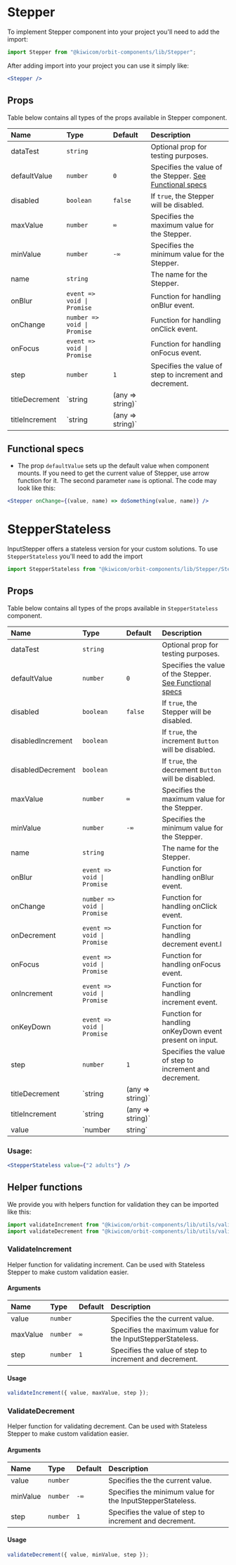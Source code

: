 # Stepper

To implement Stepper component into your project you'll need to add the import:

```jsx
import Stepper from "@kiwicom/orbit-components/lib/Stepper";
```

After adding import into your project you can use it simply like:

```jsx
<Stepper />
```

## Props

Table below contains all types of the props available in Stepper component.

| Name           | Type                        | Default | Description                                                                   |
| :------------- | :-------------------------- | :------ | :---------------------------------------------------------------------------- |
| dataTest       | `string`                    |         | Optional prop for testing purposes.                                           |
| defaultValue   | `number`                    | `0`     | Specifies the value of the Stepper. [See Functional specs](#functional-specs) |
| disabled       | `boolean`                   | `false` | If `true`, the Stepper will be disabled.                                      |
| maxValue       | `number`                    | `∞`     | Specifies the maximum value for the Stepper.                                  |
| minValue       | `number`                    | `-∞`    | Specifies the minimum value for the Stepper.                                  |
| name           | `string`                    |         | The name for the Stepper.                                                     |
| onBlur         | `event => void \| Promise`  |         | Function for handling onBlur event.                                           |
| onChange       | `number => void \| Promise` |         | Function for handling onClick event.                                          |
| onFocus        | `event => void \| Promise`  |         | Function for handling onFocus event.                                          |
| step           | `number`                    | `1`     | Specifies the value of step to increment and decrement.                       |
| titleDecrement | `string | (any => string)`  |         | Specifies `title` property on decrement `Button`.                             |
| titleIncrement | `string | (any => string)`  |         | Specifies `title` property on increment `Button`.                             |

## Functional specs

- The prop `defaultValue` sets up the default value when component mounts. If you need to get the current value of Stepper, use arrow function for it. The second parameter `name` is optional. The code may look like this:

```jsx
<Stepper onChange={(value, name) => doSomething(value, name)} />
```

# StepperStateless

InputStepper offers a stateless version for your custom solutions. To use `StepperStateless` you'll need to add the import

```jsx
import StepperStateless from "@kiwicom/orbit-components/lib/Stepper/StepperStateless";
```

## Props

Table below contains all types of the props available in `StepperStateless` component.

| Name              | Type                        | Default | Description                                                                   |
| :---------------- | :-------------------------- | :------ | :---------------------------------------------------------------------------- |
| dataTest          | `string`                    |         | Optional prop for testing purposes.                                           |
| defaultValue      | `number`                    | `0`     | Specifies the value of the Stepper. [See Functional specs](#functional-specs) |
| disabled          | `boolean`                   | `false` | If `true`, the Stepper will be disabled.                                      |
| disabledIncrement | `boolean`                   |         | If `true`, the increment `Button` will be disabled.                           |
| disabledDecrement | `boolean`                   |         | If `true`, the decrement `Button` will be disabled.                           |
| maxValue          | `number`                    | `∞`     | Specifies the maximum value for the Stepper.                                  |
| minValue          | `number`                    | `-∞`    | Specifies the minimum value for the Stepper.                                  |
| name              | `string`                    |         | The name for the Stepper.                                                     |
| onBlur            | `event => void \| Promise`  |         | Function for handling onBlur event.                                           |
| onChange          | `number => void \| Promise` |         | Function for handling onClick event.                                          |
| onDecrement       | `event => void \| Promise`  |         | Function for handling decrement event.l                                       |
| onFocus           | `event => void \| Promise`  |         | Function for handling onFocus event.                                          |
| onIncrement       | `event => void \| Promise`  |         | Function for handling increment event.                                        |
| onKeyDown         | `event => void \| Promise`  |         | Function for handling onKeyDown event present on input.                       |
| step              | `number`                    | `1`     | Specifies the value of step to increment and decrement.                       |
| titleDecrement    | `string | (any => string)`  |         | Specifies `title` property on decrement `Button`.                             |
| titleIncrement    | `string | (any => string)`  |         | Specifies `title` property on increment `Button`.                             |
| value             | `number | string`           |         | Specifies the value of the StepperStateless.                                  |

### Usage:

```jsx
<StepperStateless value={"2 adults"} />
```

## Helper functions

We provide you with helpers function for validation they can be imported like this:

```jsx
import validateIncrement from "@kiwicom/orbit-components/lib/utils/validateIncrement";
import validateDecrement from "@kiwicom/orbit-components/lib/utils/validateDecrement";
```

### ValidateIncrement

Helper function for validating increment. Can be used with Stateless Stepper to make custom validation easier.

#### Arguments

| Name     | Type     | Default | Description                                                |
| :------- | :------- | :------ | :--------------------------------------------------------- |
| value    | `number` |         | Specifies the the current value.                           |
| maxValue | `number` | `∞`     | Specifies the maximum value for the InputStepperStateless. |
| step     | `number` | `1`     | Specifies the value of step to increment and decrement.    |

#### Usage

```js
validateIncrement({ value, maxValue, step });
```

### ValidateDecrement

Helper function for validating decrement. Can be used with Stateless Stepper to make custom validation easier.

#### Arguments

| Name     | Type     | Default | Description                                                |
| :------- | :------- | :------ | :--------------------------------------------------------- |
| value    | `number` |         | Specifies the the current value.                           |
| minValue | `number` | `-∞`    | Specifies the minimum value for the InputStepperStateless. |
| step     | `number` | `1`     | Specifies the value of step to increment and decrement.    |

#### Usage

```js
validateDecrement({ value, minValue, step });
```
